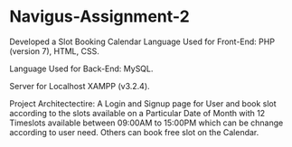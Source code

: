# Navigus-Assignment-2
Developed a Slot Booking Calendar
Language Used for Front-End:
PHP (version 7),
HTML,
CSS.

Language Used for Back-End:
MySQL.

Server for Localhost
XAMPP (v3.2.4).



Project Architectectire:
A Login and Signup page for User and book slot according to the slots available on a Particular Date of Month with 12 Timeslots available between 09:00AM to 15:00PM which can be chnange according to user need.
Others can book free slot on the Calendar.
